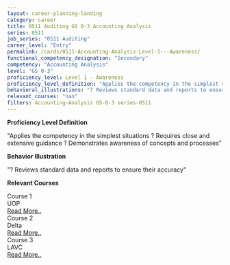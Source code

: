 ```yaml
---
layout: career-planning-landing
category: career
title: 0511 Auditing GS 0-3 Accounting Analysis
series: 0511
job_series: "0511 Auditing"
career_level: "Entry"
permalink: /cards/0511-Accounting-Analysis-Level-1---Awareness/
functional_competency_designation: "Secondary"
competency: "Accounting Analysis"
level: "GS 0-3"
proficiency_level: Level 1 - Awareness
proficiency_level_definition: "Applies the competency in the simplest situations ? Requires close and extensive guidance ? Demonstrates awareness of concepts and processes"
behavioral_illustrations: "? Reviews standard data and reports to ensure their accuracy"
relevant_courses: "nan"
filters: Accounting-Analysis GS-0-3 series-0511
---
```


<p><b>Proficiency Level Definition</b></p>
<p>"Applies the competency in the simplest situations ? Requires close and extensive guidance ? Demonstrates awareness of concepts and processes"</p>
<p><b>Behavior Illustration</b></p>
<p>"? Reviews standard data and reports to ensure their accuracy"</p>
<p><b>Relevant Courses</b></p>
<div class="cfo-courses-outer"><div class="cfo-courses-inner">Course 1</div><div class="cfo-courses-inner">UOP</div><div class="cfo-courses-inner"><a href="/cards/0511-Accounting-Analysis-Level-1---Awareness/">Read More..</a></div></div>
<div class="cfo-courses-outer"><div class="cfo-courses-inner">Course 2</div><div class="cfo-courses-inner">Delta</div><div class="cfo-courses-inner"><a href="/cards/0511-Accounting-Analysis-Level-1---Awareness/">Read More..</a></div></div>
<div class="cfo-courses-outer"><div class="cfo-courses-inner">Course 3</div><div class="cfo-courses-inner">LAVC</div><div class="cfo-courses-inner"><a href="/cards/0511-Accounting-Analysis-Level-1---Awareness/">Read More..</a></div></div>
